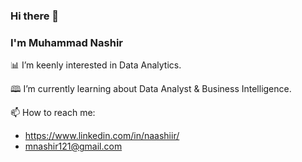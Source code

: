 ### Hi there 👋

### I'm Muhammad Nashir

📊 I’m keenly interested in Data Analytics.

🕮 I’m currently learning about Data Analyst & Business Intelligence.

📫 How to reach me: 

- https://www.linkedin.com/in/naashiir/ 
- mnashir121@gmail.com

